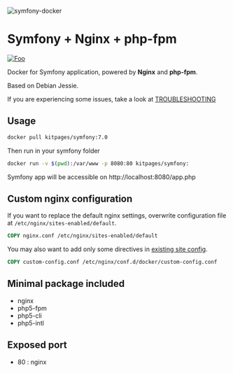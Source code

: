 ![symfony-docker](http://i.imgur.com/vc5ZVqL.png?2)

# Symfony + Nginx + php-fpm
[![Foo](https://badge.imagelayers.io/kitpages/symfony:7.0.svg)](https://imagelayers.io/?images=kitpages/symfony:7.0)

Docker for Symfony application, powered by **Nginx** and **php-fpm**.

Based on Debian Jessie.

If you are experiencing some issues, take a look at [TROUBLESHOOTING](TROUBLESHOOTING.md)

## Usage

```bash
docker pull kitpages/symfony:7.0
```

Then run in your symfony folder

```bash
docker run -v $(pwd):/var/www -p 8080:80 kitpages/symfony:
```

Symfony app will be accessible on http://localhost:8080/app.php

## Custom nginx configuration

If you want to replace the default nginx settings, overwrite configuration file at `/etc/nginx/sites-enabled/default`. 

```dockerfile
COPY nginx.conf /etc/nginx/sites-enabled/default
```

You may also want to add only some directives in [existing site config](config/vhost.conf#L5).

```dockerfile
COPY custom-config.conf /etc/nginx/conf.d/docker/custom-config.conf 
```

## Minimal package included

* nginx
* php5-fpm
* php5-cli
* php5-intl

## Exposed port
* 80 : nginx
